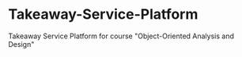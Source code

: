 # Takeaway-Service-Platform
Takeaway Service Platform for course "Object-Oriented Analysis and Design"
